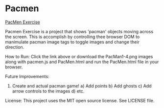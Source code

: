 # Pacmen

<a href="http://J-Rodshow44.github.io/Pacmen"> PacMen Exercise </a>

Pacmen Exercise is a project that shows 'pacman' objects moving across the screen. This is accomplish by controlling thee browser DOM to manimulate pacman image tags to toggle images and change their direction.

How to Run: Click the link above or download the PacMan1-4.png images along with pacmen.js and PacMen.html and run the PacMen.html file in your browser.

Future Improvements:
1) Create and actual pacman game!
  a) Add points
  b) Add ghosts
  c) Add arrow controls to the images
  d) etc.

License: This project uses the MIT open source license. See LICENSE file.
